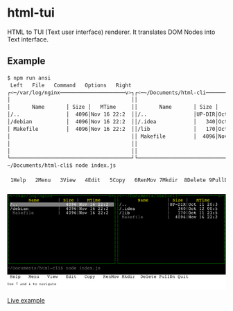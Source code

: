 # html-tui

HTML to TUI (Text user interface) renderer. It translates DOM Nodes into Text interface.

## Example

```bash
$ npm run ansi
 Left   File   Command   Options   Right
┌<─/var/log/nginx─────────────────────v>┐┌<─~/Documents/html-cli───────────────v>┐
│                                       ││                                       │
│       Name       │ Size │   MTime     ││       Name       │ Size │   MTime     │
│/..               │  4096│Nov 16 22:2  ││/..               │UP-DIR│Oct 11 20:3  │
│/debian           │  4096│Nov 16 22:2  ││/.idea            │   340│Oct 12 00:5  │
│ Makefile         │  4096│Nov 16 22:2  ││/lib              │   170│Oct 11 23:5  │
│                                       ││ Makefile         │  4096│Nov 16 22:2  │
│                                       ││                                       │
│                                       ││                                       │
└───────────────────────────────────────┘└───────────────────────────────────────┘
~/Documents/html-cli$ node index.js

 1Help   2Menu   3View   4Edit   5Copy   6RenMov 7Mkdir  8Delete 9PullDn 10Quit
```

![](index.png)

[Live example](http://azproduction.github.io/html-tui/example/)
